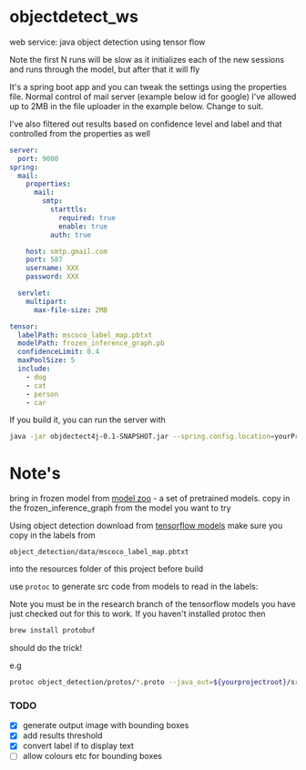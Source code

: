 # objectdetect_ws
web service: java object detection using tensor flow

Note the first N runs will be slow as it initializes each of the new sessions and runs through the model, but after that it will fly

It's a spring boot app and you can tweak the settings using the properties file. Normal control of mail server (example below id for google)
I've allowed up to 2MB in the file uploader in the example below. Change to suit.

I've also filtered out results based on confidence level and label and that controlled from the properties as well


```yaml
server:
  port: 9000
spring:
  mail:
    properties:
      mail:
        smtp:
          starttls:
            required: true
            enable: true
          auth: true

    host: smtp.gmail.com
    port: 587
    username: XXX
    password: XXX

  servlet:
    multipart:
      max-file-size: 2MB

tensor:
  labelPath: mscoco_label_map.pbtxt
  modelPath: frozen_inference_graph.pb
  confidenceLimit: 0.4
  maxPoolSize: 5
  include:
    - dog
    - cat
    - person
    - car
  ```
If you build it, you can run the server with
```bash
java -jar objdectect4j-0.1-SNAPSHOT.jar --spring.config.location=yourProperties.properties
```

# Note's
bring in frozen model from [model zoo](https://github.com/tensorflow/models/blob/master/research/object_detection/g3doc/detection_model_zoo.md) -
a set of pretrained models. copy in the frozen_inference_graph from the model you want to try

Using object detection download from [tensorflow models](https://github.com/tensorflow/models)
make sure you copy in the labels from
```properties
object_detection/data/mscoco_label_map.pbtxt
```
into the resources folder of this project before build

use ```protoc``` to generate src code from models to read in the labels:

Note you must be in the research branch of the tensorflow models you have just checked out for this to work.
If you haven't installed protoc then
```bash
brew install protobuf
```
should do the trick!

e.g
```bash
protoc object_detection/protos/*.proto --java_out=${yourprojectroot}/src/main/java 
```


### TODO
 - [x] generate output image with bounding boxes
 - [x] add results threshold
 - [x] convert label if to display text
 - [ ] allow colours etc for bounding boxes
